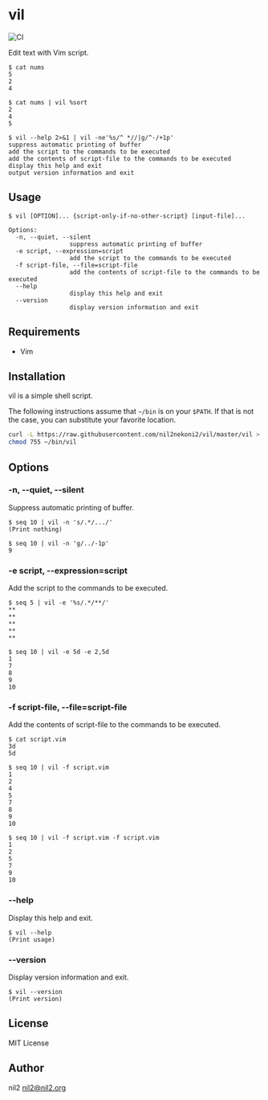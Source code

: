 vil
===

![CI](https://github.com/nil2nekoni/vil/workflows/CI/badge.svg)

Edit text with Vim script.

```
$ cat nums
5
2
4

$ cat nums | vil %sort
2
4
5

$ vil --help 2>&1 | vil -ne'%s/^ *//|g/^-/+1p'
suppress automatic printing of buffer
add the script to the commands to be executed
add the contents of script-file to the commands to be executed
display this help and exit
output version information and exit
```

Usage
-----

```
$ vil [OPTION]... {script-only-if-no-other-script} [input-file]...

Options:
  -n, --quiet, --silent
                 suppress automatic printing of buffer
  -e script, --expression=script
                 add the script to the commands to be executed
  -f script-file, --file=script-file
                 add the contents of script-file to the commands to be executed
  --help
                 display this help and exit
  --version
                 display version information and exit
```

Requirements
-----------

- Vim

Installation
------------

vil is a simple shell script.

The following instructions assume that `~/bin` is on your `$PATH`.
If that is not the case, you can substitute your favorite location.

```sh
curl -L https://raw.githubusercontent.com/nil2nekoni2/vil/master/vil > ~/bin/vil
chmod 755 ~/bin/vil
```

Options
-------

### -n, --quiet, --silent

Suppress automatic printing of buffer.

```
$ seq 10 | vil -n 's/.*/.../'
(Print nothing)

$ seq 10 | vil -n 'g/../-1p'
9
```

### -e script, --expression=script

Add the script to the commands to be executed.

```
$ seq 5 | vil -e '%s/.*/**/'
**
**
**
**
**

$ seq 10 | vil -e 5d -e 2,5d
1
7
8
9
10
```

### -f script-file, --file=script-file

Add the contents of script-file to the commands to be executed.

```
$ cat script.vim
3d
5d

$ seq 10 | vil -f script.vim
1
2
4
5
7
8
9
10

$ seq 10 | vil -f script.vim -f script.vim
1
2
5
7
9
10
```

### --help

Display this help and exit.

```
$ vil --help
(Print usage)
```

### --version

Display version information and exit.

```
$ vil --version
(Print version)
```

License
-------

MIT License

Author
------

nil2 <nil2@nil2.org>
